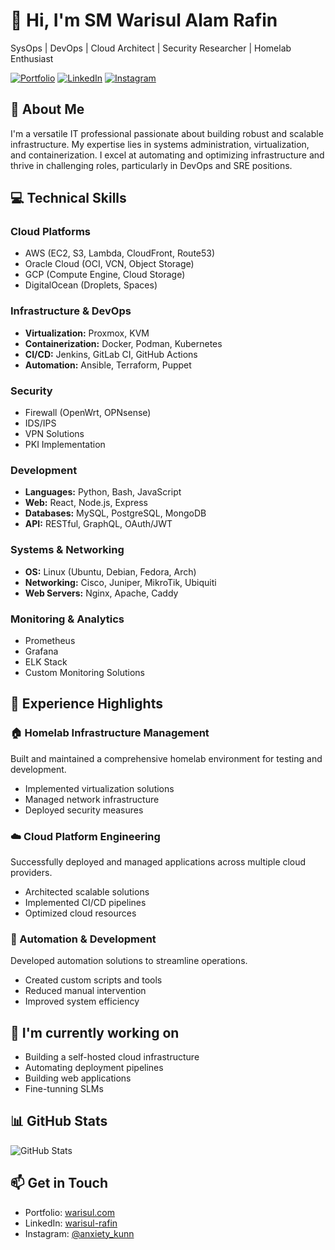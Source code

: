 # 👋 Hi, I'm SM Warisul Alam Rafin

SysOps | DevOps | Cloud Architect | Security Researcher | Homelab Enthusiast

[![Portfolio](https://img.shields.io/badge/Portfolio-warisul.com-blue)](https://www.warisul.com)
[![LinkedIn](https://img.shields.io/badge/LinkedIn-warisul--rafin-blue)](https://www.linkedin.com/in/warisul-rafin)
[![Instagram](https://img.shields.io/badge/Instagram-anxiety__kunn-purple)](https://www.instagram.com/anxiety_kunn)

## 🚀 About Me

I'm a versatile IT professional passionate about building robust and scalable infrastructure. My expertise lies in systems administration, virtualization, and containerization. I excel at automating and optimizing infrastructure and thrive in challenging roles, particularly in DevOps and SRE positions.

## 💻 Technical Skills

### Cloud Platforms
- AWS (EC2, S3, Lambda, CloudFront, Route53)
- Oracle Cloud (OCI, VCN, Object Storage)
- GCP (Compute Engine, Cloud Storage)
- DigitalOcean (Droplets, Spaces)

### Infrastructure & DevOps
- **Virtualization:** Proxmox, KVM
- **Containerization:** Docker, Podman, Kubernetes
- **CI/CD:** Jenkins, GitLab CI, GitHub Actions
- **Automation:** Ansible, Terraform, Puppet

### Security
- Firewall (OpenWrt, OPNsense)
- IDS/IPS
- VPN Solutions
- PKI Implementation

### Development
- **Languages:** Python, Bash, JavaScript
- **Web:** React, Node.js, Express
- **Databases:** MySQL, PostgreSQL, MongoDB
- **API:** RESTful, GraphQL, OAuth/JWT

### Systems & Networking
- **OS:** Linux (Ubuntu, Debian, Fedora, Arch)
- **Networking:** Cisco, Juniper, MikroTik, Ubiquiti
- **Web Servers:** Nginx, Apache, Caddy

### Monitoring & Analytics
- Prometheus
- Grafana
- ELK Stack
- Custom Monitoring Solutions

## 🎯 Experience Highlights

### 🏠 Homelab Infrastructure Management
Built and maintained a comprehensive homelab environment for testing and development.
- Implemented virtualization solutions
- Managed network infrastructure
- Deployed security measures

### ☁️ Cloud Platform Engineering
Successfully deployed and managed applications across multiple cloud providers.
- Architected scalable solutions
- Implemented CI/CD pipelines
- Optimized cloud resources

### 🤖 Automation & Development
Developed automation solutions to streamline operations.
- Created custom scripts and tools
- Reduced manual intervention
- Improved system efficiency

## 🔭 I'm currently working on
- Building a self-hosted cloud infrastructure
- Automating deployment pipelines
- Building web applications
- Fine-tunning SLMs

## 📊 GitHub Stats

![GitHub Stats](https://github-readme-stats.vercel.app/api?username=wari-sul&show_icons=true&theme=radical)

## 📫 Get in Touch
- Portfolio: [warisul.com](https://www.warisul.com/)
- LinkedIn: [warisul-rafin](https://www.linkedin.com/in/warisul-rafin)
- Instagram: [@anxiety_kunn](https://www.instagram.com/anxiety_kunn)
